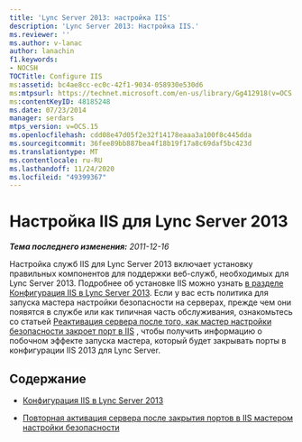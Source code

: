 ```yaml
---
title: 'Lync Server 2013: настройка IIS'
description: 'Lync Server 2013: Настройка IIS.'
ms.reviewer: ''
ms.author: v-lanac
author: lanachin
f1.keywords:
- NOCSH
TOCTitle: Configure IIS
ms:assetid: bc4ae8cc-ec0c-42f1-9034-058930e530d6
ms:mtpsurl: https://technet.microsoft.com/en-us/library/Gg412918(v=OCS.15)
ms:contentKeyID: 48185248
ms.date: 07/23/2014
manager: serdars
mtps_version: v=OCS.15
ms.openlocfilehash: cdd08e47d05f2e32f14178eaaa3a100f8c445dda
ms.sourcegitcommit: 36fee89bb887bea4f18b19f17a8c69daf5bc423d
ms.translationtype: MT
ms.contentlocale: ru-RU
ms.lasthandoff: 11/24/2020
ms.locfileid: "49399367"
---
```

# <a name="configure-iis-for-lync-server-2013"></a>Настройка IIS для Lync Server 2013

<div data-xmlns="http://www.w3.org/1999/xhtml">

<div class="topic" data-xmlns="http://www.w3.org/1999/xhtml" data-msxsl="urn:schemas-microsoft-com:xslt" data-cs="https://msdn.microsoft.com/">

<div data-asp="https://msdn2.microsoft.com/asp">



</div>

<div id="mainSection">

<div id="mainBody">

<span> </span>

_**Тема последнего изменения:** 2011-12-16_

Настройка служб IIS для Lync Server 2013 включает установку правильных компонентов для поддержки веб-служб, необходимых для Lync Server 2013. Подробнее об установке IIS можно узнать [в разделе Конфигурация IIS в Lync Server 2013](lync-server-2013-iis-configuration.md). Если у вас есть политика для запуска мастера настройки безопасности на серверах, прежде чем они появятся в службе или как типичная часть обслуживания, ознакомьтесь со статьей [Реактивация сервера после того, как мастер настройки безопасности закроет порт в IIS](lync-server-2013-re-activate-server-after-security-configuration-wizard-closes-ports-in-iis.md) , чтобы получить информацию о побочном эффекте запуска мастера, который будет закрывать порты в конфигурации IIS 2013 для Lync Server.

<div>

## <a name="in-this-section"></a>Содержание

  - [Конфигурация IIS в Lync Server 2013](lync-server-2013-iis-configuration.md)

  - [Повторная активация сервера после закрытия портов в IIS мастером настройки безопасности](lync-server-2013-re-activate-server-after-security-configuration-wizard-closes-ports-in-iis.md)

</div>

</div>

<span> </span>

</div>

</div>

</div>

